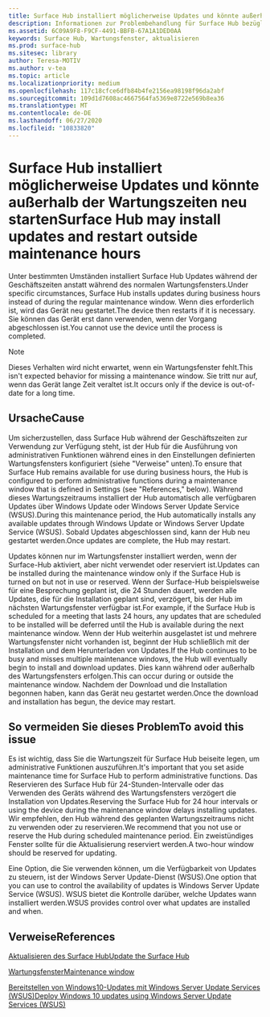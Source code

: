 ```yaml
---
title: Surface Hub installiert möglicherweise Updates und könnte außerhalb der Wartungszeiten neu starten
description: Informationen zur Problembehandlung für Surface Hub bezüglich automatischer Updates
ms.assetid: 6C09A9F8-F9CF-4491-BBFB-67A1A1DED0AA
keywords: Surface Hub, Wartungsfenster, aktualisieren
ms.prod: surface-hub
ms.sitesec: library
author: Teresa-MOTIV
ms.author: v-tea
ms.topic: article
ms.localizationpriority: medium
ms.openlocfilehash: 117c18cfce6dfb84b4fe2156ea98198f96da2abf
ms.sourcegitcommit: 109d1d7608ac4667564fa5369e8722e569b8ea36
ms.translationtype: MT
ms.contentlocale: de-DE
ms.lasthandoff: 06/27/2020
ms.locfileid: "10833820"
---
```

# <span data-ttu-id="9f3ff-104">Surface Hub installiert möglicherweise Updates und könnte außerhalb der Wartungszeiten neu starten</span><span class="sxs-lookup"><span data-stu-id="9f3ff-104">Surface Hub may install updates and restart outside maintenance hours</span></span>

<span data-ttu-id="9f3ff-105">Unter bestimmten Umständen installiert Surface Hub Updates während der Geschäftszeiten anstatt während des normalen Wartungsfensters.</span><span class="sxs-lookup"><span data-stu-id="9f3ff-105">Under specific circumstances, Surface Hub installs updates during business hours instead of during the regular maintenance window.</span></span> <span data-ttu-id="9f3ff-106">Wenn dies erforderlich ist, wird das Gerät neu gestartet.</span><span class="sxs-lookup"><span data-stu-id="9f3ff-106">The device then restarts if it is necessary.</span></span> <span data-ttu-id="9f3ff-107">Sie können das Gerät erst dann verwenden, wenn der Vorgang abgeschlossen ist.</span><span class="sxs-lookup"><span data-stu-id="9f3ff-107">You cannot use the device until the process is completed.</span></span>

> [!NOTE]  
> <span data-ttu-id="9f3ff-108">Dieses Verhalten wird nicht erwartet, wenn ein Wartungsfenster fehlt.</span><span class="sxs-lookup"><span data-stu-id="9f3ff-108">This isn't expected behavior for missing a maintenance window.</span></span> <span data-ttu-id="9f3ff-109">Sie tritt nur auf, wenn das Gerät lange Zeit veraltet ist.</span><span class="sxs-lookup"><span data-stu-id="9f3ff-109">It occurs only if the device is out-of-date for a long time.</span></span>

## <span data-ttu-id="9f3ff-110">Ursache</span><span class="sxs-lookup"><span data-stu-id="9f3ff-110">Cause</span></span>
<span data-ttu-id="9f3ff-111">Um sicherzustellen, dass Surface Hub während der Geschäftszeiten zur Verwendung zur Verfügung steht, ist der Hub für die Ausführung von administrativen Funktionen während eines in den Einstellungen definierten Wartungsfensters konfiguriert (siehe "Verweise" unten).</span><span class="sxs-lookup"><span data-stu-id="9f3ff-111">To ensure that Surface Hub remains available for use during business hours, the Hub is configured to perform administrative functions during a maintenance window that is defined in Settings (see "References," below).</span></span> <span data-ttu-id="9f3ff-112">Während dieses Wartungszeitraums installiert der Hub automatisch alle verfügbaren Updates über Windows Update oder Windows Server Update Service (WSUS).</span><span class="sxs-lookup"><span data-stu-id="9f3ff-112">During this maintenance period, the Hub automatically installs any available updates through Windows Update or Windows Server Update Service (WSUS).</span></span> <span data-ttu-id="9f3ff-113">Sobald Updates abgeschlossen sind, kann der Hub neu gestartet werden.</span><span class="sxs-lookup"><span data-stu-id="9f3ff-113">Once updates are complete, the Hub may restart.</span></span>

<span data-ttu-id="9f3ff-114">Updates können nur im Wartungsfenster installiert werden, wenn der Surface-Hub aktiviert, aber nicht verwendet oder reserviert ist.</span><span class="sxs-lookup"><span data-stu-id="9f3ff-114">Updates can be installed during the maintenance window only if the Surface Hub is turned on but not in use or reserved.</span></span> <span data-ttu-id="9f3ff-115">Wenn der Surface-Hub beispielsweise für eine Besprechung geplant ist, die 24 Stunden dauert, werden alle Updates, die für die Installation geplant sind, verzögert, bis der Hub im nächsten Wartungsfenster verfügbar ist.</span><span class="sxs-lookup"><span data-stu-id="9f3ff-115">For example, if the Surface Hub is scheduled for a meeting that lasts 24 hours, any updates that are scheduled to be installed will be deferred until the Hub is available during the next maintenance window.</span></span> <span data-ttu-id="9f3ff-116">Wenn der Hub weiterhin ausgelastet ist und mehrere Wartungsfenster nicht vorhanden ist, beginnt der Hub schließlich mit der Installation und dem Herunterladen von Updates.</span><span class="sxs-lookup"><span data-stu-id="9f3ff-116">If the Hub continues to be busy and misses multiple maintenance windows, the Hub will eventually begin to install and download updates.</span></span> <span data-ttu-id="9f3ff-117">Dies kann während oder außerhalb des Wartungsfensters erfolgen.</span><span class="sxs-lookup"><span data-stu-id="9f3ff-117">This can occur during or outside the maintenance window.</span></span> <span data-ttu-id="9f3ff-118">Nachdem der Download und die Installation begonnen haben, kann das Gerät neu gestartet werden.</span><span class="sxs-lookup"><span data-stu-id="9f3ff-118">Once the download and installation has begun, the device may restart.</span></span>

## <span data-ttu-id="9f3ff-119">So vermeiden Sie dieses Problem</span><span class="sxs-lookup"><span data-stu-id="9f3ff-119">To avoid this issue</span></span>

<span data-ttu-id="9f3ff-120">Es ist wichtig, dass Sie die Wartungszeit für Surface Hub beiseite legen, um administrative Funktionen auszuführen.</span><span class="sxs-lookup"><span data-stu-id="9f3ff-120">It's important that you set aside maintenance time for Surface Hub to perform administrative functions.</span></span> <span data-ttu-id="9f3ff-121">Das Reservieren des Surface Hub für 24-Stunden-Intervalle oder das Verwenden des Geräts während des Wartungsfensters verzögert die Installation von Updates.</span><span class="sxs-lookup"><span data-stu-id="9f3ff-121">Reserving the Surface Hub for 24 hour intervals or using the device during the maintenance window delays installing updates.</span></span> <span data-ttu-id="9f3ff-122">Wir empfehlen, den Hub während des geplanten Wartungszeitraums nicht zu verwenden oder zu reservieren.</span><span class="sxs-lookup"><span data-stu-id="9f3ff-122">We recommend that you not use or reserve the Hub during scheduled maintenance period.</span></span> <span data-ttu-id="9f3ff-123">Ein zweistündiges Fenster sollte für die Aktualisierung reserviert werden.</span><span class="sxs-lookup"><span data-stu-id="9f3ff-123">A two-hour window should be reserved for updating.</span></span>

<span data-ttu-id="9f3ff-124">Eine Option, die Sie verwenden können, um die Verfügbarkeit von Updates zu steuern, ist der Windows Server Update-Dienst (WSUS).</span><span class="sxs-lookup"><span data-stu-id="9f3ff-124">One option that you can use to control the availability of updates is Windows Server Update Service (WSUS).</span></span> <span data-ttu-id="9f3ff-125">WSUS bietet die Kontrolle darüber, welche Updates wann installiert werden.</span><span class="sxs-lookup"><span data-stu-id="9f3ff-125">WSUS provides control over what updates are installed and when.</span></span>

## <span data-ttu-id="9f3ff-126">Verweise</span><span class="sxs-lookup"><span data-stu-id="9f3ff-126">References</span></span> 
 
[<span data-ttu-id="9f3ff-127">Aktualisieren des Surface Hub</span><span class="sxs-lookup"><span data-stu-id="9f3ff-127">Update the Surface Hub</span></span>](first-run-program-surface-hub.md#update-the-surface-hub) 

[<span data-ttu-id="9f3ff-128">Wartungsfenster</span><span class="sxs-lookup"><span data-stu-id="9f3ff-128">Maintenance window</span></span>](manage-windows-updates-for-surface-hub.md#maintenance-window) 

[<span data-ttu-id="9f3ff-129">Bereitstellen von Windows10-Updates mit Windows Server Update Services (WSUS)</span><span class="sxs-lookup"><span data-stu-id="9f3ff-129">Deploy Windows 10 updates using Windows Server Update Services (WSUS)</span></span>](/windows/deployment/update/waas-manage-updates-wsus) 


